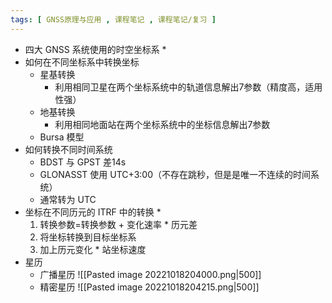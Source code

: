 ```yaml
---
tags: [ GNSS原理与应用 , 课程笔记 , 课程笔记/复习 ]
---
```

- 四大 GNSS 系统使用的时空坐标系 *
- 如何在不同坐标系中转换坐标
	- 星基转换
		- 利用相同卫星在两个坐标系统中的轨道信息解出7参数（精度高，适用性强）
	- 地基转换
		- 利用相同地面站在两个坐标系统中的坐标信息解出7参数
	- Bursa 模型
- 如何转换不同时间系统
	- BDST 与 GPST 差14s
	- GLONASST 使用 UTC+3:00（不存在跳秒，但是是唯一不连续的时间系统）
	- 通常转为 UTC
- 坐标在不同历元的 ITRF 中的转换 *
	1. 转换参数=转换参数 + 变化速率 * 历元差
	2. 将坐标转换到目标坐标系
	3. 加上历元变化 * 站坐标速度
- 星历
	- 广播星历
		![[Pasted image 20221018204000.png|500]]
	- 精密星历
		![[Pasted image 20221018204215.png|500]]
	